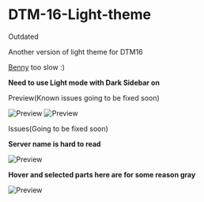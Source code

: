 # DTM-16-Light-theme
Outdated

Another version of light theme for DTM16

[Benny](https://github.com/ilyBenny) too slow :)

**Need to use Light mode with Dark Sidebar on**

Preview(Known issues going to be fixed soon)

![Preview](https://cdn.discordapp.com/attachments/799401301673902090/802276090302562394/Screenshot_100.png)
![Preview](https://cdn.discordapp.com/attachments/799401301673902090/802276179859210240/Screenshot_102.png)

Issues(Going to be fixed soon)

**Server name is hard to read**

![Preview](https://cdn.discordapp.com/attachments/799401301673902090/802276316690513980/Screenshot_101.png)

**Hover and selected parts here are for some reason gray**

![Preview](https://cdn.discordapp.com/attachments/799401301673902090/802276595216678974/Screenshot_103.png)
